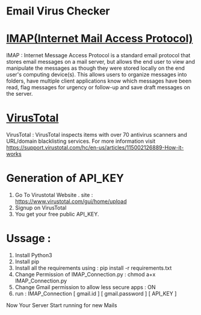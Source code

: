 Email Virus Checker 
====================

[IMAP(Internet Mail Access Protocol)](https://en.wikipedia.org/wiki/Internet_Message_Access_Protocol)
=====================================

IMAP : Internet Message Access Protocol  is a standard email protocol that stores email messages on a mail server, but allows the end user to view and manipulate the messages as though they were stored locally on the end user's computing device(s). This allows users to organize messages into folders, have multiple client applications know which messages have been read, flag messages for urgency or follow-up and save draft messages on the server.

[VirusTotal](https://en.wikipedia.org/wiki/VirusTotal)
===================================

VirusTotal : VirusTotal inspects items with over 70 antivirus scanners and URL/domain blacklisting services. For more information visit https://support.virustotal.com/hc/en-us/articles/115002126889-How-it-works

Generation of API_KEY 
========================

1. Go To Virustotal Website . site : https://www.virustotal.com/gui/home/upload
2. Signup on VirusTotal 
3. You get your free public API_KEY.

 Ussage :
====================

1. Install Python3
2. Install pip
3. Install all the requirements using : pip install -r requirements.txt  
4. Change Permission of IMAP_Connection.py : chmod a+x IMAP_Connection.py
5. Change Gmail permission to allow less secure apps : ON
6. run : IMAP_Connection [ gmail.id ] [ gmail.password ] [ API_KEY ]

Now Your Server Start running for new Mails 


